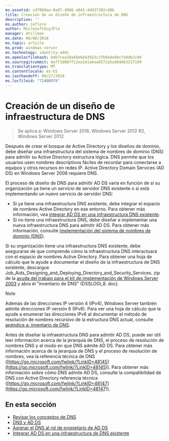 ```yaml
---
ms.assetid: cd70b0aa-0a67-4966-a041-4dd3f302c98b
title: Creación de un diseño de infraestructura de DNS
description: ''
ms.author: joflore
author: MicrosoftGuyJFlo
manager: mtillman
ms.date: 08/08/2018
ms.topic: article
ms.prod: windows-server
ms.technology: identity-adds
ms.openlocfilehash: b4b7cea18a6bb6b435b3c3fb6b4e94cfdddb2c04
ms.sourcegitcommit: 6aff3d88ff22ea141a6ea6572a5ad8dd6321f199
ms.translationtype: MT
ms.contentlocale: es-ES
ms.lasthandoff: 09/27/2019
ms.locfileid: "71408978"
---
```

# <a name="creating-a-dns-infrastructure-design"></a>Creación de un diseño de infraestructura de DNS

>Se aplica a: Windows Server 2016, Windows Server 2012 R2, Windows Server 2012

Después de crear el bosque de Active Directory y los diseños de dominio, debe diseñar una infraestructura del sistema de nombres de dominio (DNS) para admitir su Active Directory estructura lógica. DNS permite que los usuarios usen nombres descriptivos fáciles de recordar para conectarse a equipos y otros recursos en redes IP. Active Directory Domain Services (AD DS) en Windows Server 2008 requiere DNS.  
  
El proceso de diseño de DNS para admitir AD DS varía en función de si su organización ya tiene un servicio de servidor DNS existente o si está implementando un nuevo servicio de servidor DNS:  
  
- Si ya tiene una infraestructura DNS existente, debe integrar el espacio de nombres Active Directory en ese entorno. Para obtener más información, vea [integrar AD DS en una infraestructura DNS existente](../../ad-ds/plan/Integrating-AD-DS-into-an-Existing-DNS-Infrastructure.md).  
- Si no tiene una infraestructura DNS, debe diseñar e implementar una nueva infraestructura DNS para admitir AD DS. Para obtener más información, consulte [implementación del sistema de nombres de dominio (DNS)](https://go.microsoft.com/fwlink/?LinkId=93656).  
  
Si su organización tiene una infraestructura DNS existente, debe asegurarse de que comprende cómo la infraestructura DNS interactuará con el espacio de nombres Active Directory. Para obtener una hoja de cálculo que le ayude a documentar el diseño de la infraestructura de DNS existente, descargue Job_Aids_Designing_and_Deploying_Directory_and_Security_Services. zip de la [ayuda del trabajo para el kit de implementación de Windows Server 2003](https://go.microsoft.com/fwlink/?LinkID=102558) y abra el "inventario de DNS" (DSSLOGI_8. doc).  
  
> [!NOTE]  
> Además de las direcciones IP versión 4 (IPv4), Windows Server también admite direcciones IP versión 6 (IPv6). Para ver una hoja de cálculo que le ayude a enumerar las direcciones IPv6 al documentar el método de resolución de nombres recursivo de la estructura DNS actual, consulte [apéndice a: inventario de DNS](../../ad-ds/plan/Appendix-A--DNS-Inventory.md).
  
Antes de diseñar la infraestructura DNS para admitir AD DS, puede ser útil leer información acerca de la jerarquía de DNS, el proceso de resolución de nombres DNS y el modo en que DNS admite AD DS. Para obtener más información acerca de la jerarquía de DNS y el proceso de resolución de nombres, vea la referencia técnica de DNS ([https://go.microsoft.com/fwlink/?LinkID=48145](https://go.microsoft.com/fwlink/?LinkID=48145)). Para obtener más información sobre cómo DNS admite AD DS, consulte la compatibilidad de DNS con Active Directory referencia técnica ([https://go.microsoft.com/fwlink/?LinkID=48147](https://go.microsoft.com/fwlink/?LinkID=48147)).  
  
## <a name="in-this-section"></a>En esta sección  

- [Revisar los conceptos de DNS](../../ad-ds/plan/Reviewing-DNS-Concepts.md)  
- [DNS y AD DS](../../ad-ds/plan/DNS-and-AD-DS.md)  
- [Asignar el DNS al rol de propietario de AD DS](../../ad-ds/deploy/Assigning-the-DNS-for-AD-DS-Owner-Role.md)  
- [Integrar AD DS en una infraestructura de DNS existente](../../ad-ds/plan/../../ad-ds/plan/Integrating-AD-DS-into-an-Existing-DNS-Infrastructure.md)  
